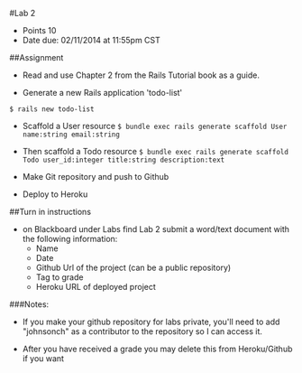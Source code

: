 #Lab 2
* Points 10
* Date due: 02/11/2014 at 11:55pm CST

##Assignment
* Read and use Chapter 2 from the Rails Tutorial book as a guide.

* Generate a new Rails application 'todo-list'
```
$ rails new todo-list
```

* Scaffold a User resource ``` $ bundle exec rails generate scaffold User name:string email:string ```

* Then scaffold a Todo resource ```$ bundle exec rails generate scaffold Todo user_id:integer title:string description:text```

* Make Git repository and push to Github

* Deploy to Heroku


##Turn in instructions
* on Blackboard under Labs find Lab 2 submit a word/text document with the following information:
  * Name
  * Date
  * Github Url of the project (can be a public repository)
  * Tag to grade
  * Heroku URL of deployed project

###Notes:
* If you make your github repository for labs private, you'll need to add "johnsonch" as a contributor to the repository so I can access it.

* After you have received a grade you may delete this from Heroku/Github if you want
